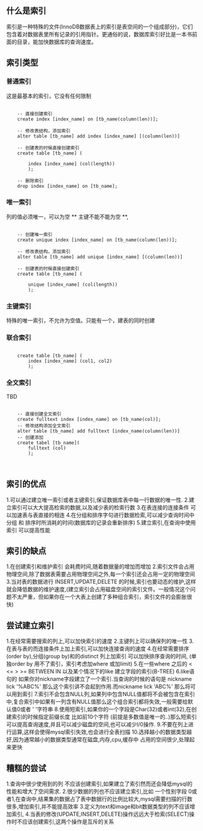 ## 什么是索引

索引是一种特殊的文件(InnoDB数据表上的索引是表空间的一个组成部分)，它们包含着对数据表里所有记录的引用指针。更通俗的说，数据库索引好比是一本书前面的目录，能加快数据库的查询速度。

## 索引类型

### 普通索引

这是最基本的索引，它没有任何限制

``` mysql

    -- 直接创建索引
    create index [index_name] on [tb_name(column(len))];

    -- 修改表结构，添加索引
    alter table [tb_name] add index [index_name] [(column(len))]
    
    -- 创建表的时候直接创建索引
    create table [tb_name] (
        
        index [index_name] (col(length))
        );

    -- 删除索引
    drop index [index_name] on [tb_name];

```

### 唯一索引

列的值必须唯一，可以为空 ** 主键不能不能为空 **,

``` mysql

    -- 创建唯一索引
    create unique index [index_name] on [tb_name(column(len))];

    -- 修改表结构，添加索引
    alter table [tb_name] add unique [index_name] [(column(len))]
    
    -- 创建表的时候直接创建索引
    create table [tb_name] (
        
        unique [index_name] (col(length))
        );

```

### 主键索引
特殊的唯一索引，不允许为空值。只能有一个，建表的同时创建


### 联合索引

``` mysql

    create table [tb_name] (
        index [index_name] (col1, col2)
        );

```



### 全文索引
TBD

``` mysql

    -- 直接创建全文索引
    create fulltext index [index_name] on [tb_name(col)];
    -- 修改结构添加全文索引
    alter table [tb_name] add fulltext [index_name(column(len))]
    -- 创建添加
    create tabel [tb_name](
        fulltext (col)
        );



```

## 索引的优点

1.可以通过建立唯一索引或者主键索引,保证数据库表中每一行数据的唯一性.
2.建立索引可以大大提高检索的数据,以及减少表的检索行数
3.在表连接的连接条件 可以加速表与表直接的相连
4.在分组和排序字句进行数据检索,可以减少查询时间中 分组 和 排序时所消耗的时间(数据库的记录会重新排序)
5.建立索引,在查询中使用索引 可以提高性能

## 索引的缺点

1.在创建索引和维护索引 会耗费时间,随着数据量的增加而增加
2.索引文件会占用物理空间,除了数据表需要占用物理空间之外,每一个索引还会占用一定的物理空间
3.当对表的数据进行 INSERT,UPDATE,DELETE 的时候,索引也要动态的维护,这样就会降低数据的维护速度,(建立索引会占用磁盘空间的索引文件。一般情况这个问题不太严重，但如果你在一个大表上创建了多种组合索引，索引文件的会膨胀很快)

## 尝试建立索引
1.在经常需要搜索的列上,可以加快索引的速度
2.主键列上可以确保列的唯一性
3.在表与表的而连接条件上加上索引,可以加快连接查询的速度
4.在经常需要排序(order by),分组(group by)和的distinct 列上加索引 可以加快排序查询的时间,  (单独order by 用不了索引，索引考虑加where 或加limit)
5.在一些where 之后的 < <= > >= BETWEEN IN 以及某个情况下的like 建立字段的索引(B-TREE)
6.like语句的 如果你对nickname字段建立了一个索引.当查询的时候的语句是 nickname lick '%ABC%' 那么这个索引讲不会起到作用.而nickname lick 'ABC%' 那么将可以用到索引
7.索引不会包含NULL列,如果列中包含NULL值都将不会被包含在索引中,复合索引中如果有一列含有NULL值那么这个组合索引都将失效,一般需要给默认值0或者 ' '字符串
8.使用短索引,如果你的一个字段是Char(32)或者int(32),在创建索引的时候指定前缀长度 比如前10个字符 (前提是多数值是唯一的..)那么短索引可以提高查询速度,并且可以减少磁盘的空间,也可以减少I/0操作.
9.不要在列上进行运算,这样会使得mysql索引失效,也会进行全表扫描
10.选择越小的数据类型越好,因为通常越小的数据类型通常在磁盘,内存,cpu,缓存中 占用的空间很少,处理起来更快

## 糟糕的尝试

1.查询中很少使用到的列 不应该创建索引,如果建立了索引然而还会降低mysql的性能和增大了空间需求.
2.很少数据的列也不应该建立索引,比如 一个性别字段 0或者1,在查询中,结果集的数据占了表中数据行的比例比较大,mysql需要扫描的行数很多,增加索引,并不能提高效率
3.定义为text和image和bit数据类型的列不应该增加索引,
4.当表的修改(UPDATE,INSERT,DELETE)操作远远大于检索(SELECT)操作时不应该创建索引,这两个操作是互斥的关系
